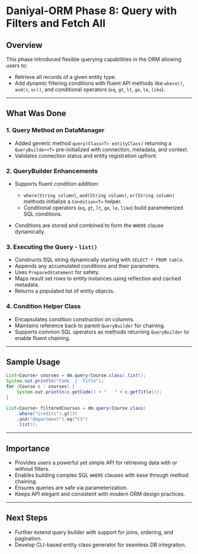 # Daniyal-ORM Phase 8: Query with Filters and Fetch All

## Overview

This phase introduced flexible querying capabilities in the ORM allowing users to:

- Retrieve all records of a given entity type.
- Add dynamic filtering conditions with fluent API methods like `where()`, `and()`, `or()`, and conditional operators (`eq`, `gt`, `lt`, `ge`, `le`, `like`).

***

## What Was Done

### 1. Query Method on DataManager

- Added generic method `query(Class<T> entityClass)` returning a `QueryBuilder<T>` pre-initialized with connection, metadata, and context.
- Validates connection status and entity registration upfront.

### 2. QueryBuilder Enhancements

- Supports fluent condition addition:
    - `where(String column)`, `and(String column)`, `or(String column)` methods initialize a `Condition<T>` helper.
    - Conditional operators (`eq`, `gt`, `lt`, `ge`, `le`, `like`) build parameterized SQL conditions.

- Conditions are stored and combined to form the `WHERE` clause dynamically.

### 3. Executing the Query - `list()`

- Constructs SQL string dynamically starting with `SELECT * FROM table`.
- Appends any accumulated conditions and their parameters.
- Uses `PreparedStatement` for safety.
- Maps result set rows to entity instances using reflection and cached metadata.
- Returns a populated list of entity objects.

### 4. Condition Helper Class

- Encapsulates condition construction on columns.
- Maintains reference back to parent `QueryBuilder` for chaining.
- Supports common SQL operators as methods returning `QueryBuilder` to enable fluent chaining.

***

## Sample Usage

```java
List<Course> courses = dm.query(Course.class).list();
System.out.println("Code  |  Title");
for (Course c : courses) {
    System.out.println(c.getCode() + "   " + c.getTitle());
}

List<Course> filteredCourses = dm.query(Course.class)
    .where("credits").gt(3)
    .and("department").eq("CS")
    .list();
```

***

## Importance

- Provides users a powerful yet simple API for retrieving data with or without filters.
- Enables building complex SQL `WHERE` clauses with ease through method chaining.
- Ensures queries are safe via parameterization.
- Keeps API elegant and consistent with modern ORM design practices.

***

## Next Steps

- Further extend query builder with support for joins, ordering, and pagination.
- Develop CLI-based entity class generator for seamless DB integration.
